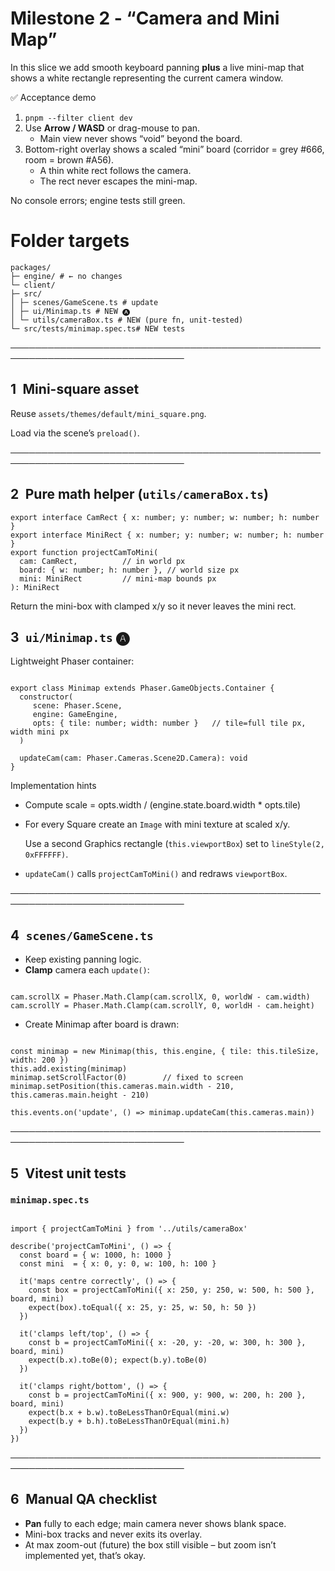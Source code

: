 # Milestone 2 - “Camera and Mini Map”

In this slice we add smooth keyboard panning **plus** a live mini-map that shows a white
rectangle representing the current camera window.

✅ Acceptance demo

1. `pnpm --filter client dev`
2. Use **Arrow / WASD** or drag-mouse to pan.
    - Main view never shows “void” beyond the board.
3. Bottom-right overlay shows a scaled “mini” board (corridor = grey #666,
room = brown #A56).
    - A thin white rect follows the camera.
    - The rect never escapes the mini-map.

No console errors; engine tests still green.

# Folder targets

```tsx
packages/
├─ engine/ # ← no changes
└─ client/
├─ src/
│ ├─ scenes/GameScene.ts # update
│ ├─ ui/Minimap.ts # NEW 🅐
│ └─ utils/cameraBox.ts # NEW (pure fn, unit-tested)
└─ src/tests/minimap.spec.ts# NEW tests
```

──────────────────────────────────────────────────────────────────────────────

## 1 Mini-square asset

Reuse `assets/themes/default/mini_square.png`.

Load via the scene’s `preload()`.

──────────────────────────────────────────────────────────────────────────────

## 2 Pure math helper (`utils/cameraBox.ts`)

```tsx
export interface CamRect { x: number; y: number; w: number; h: number }
export interface MiniRect { x: number; y: number; w: number; h: number }
export function projectCamToMini(
  cam: CamRect,          // in world px
  board: { w: number; h: number }, // world size px
  mini: MiniRect         // mini-map bounds px
): MiniRect

```

Return the mini-box with clamped x/y so it never leaves the mini rect.

## 3 `ui/Minimap.ts` 🅐

Lightweight Phaser container:

```tsx

export class Minimap extends Phaser.GameObjects.Container {
  constructor(
     scene: Phaser.Scene,
     engine: GameEngine,
     opts: { tile: number; width: number }   // tile=full tile px, width mini px
  )

  updateCam(cam: Phaser.Cameras.Scene2D.Camera): void
}

```

Implementation hints

- Compute scale = opts.width / (engine.state.board.width * opts.tile)
- For every Square create an `Image` with mini texture at scaled x/y.
    
    Use a second Graphics rectangle (`this.viewportBox`) set to `lineStyle(2, 0xFFFFFF)`.
    
- `updateCam()` calls `projectCamToMini()` and redraws `viewportBox`.

──────────────────────────────────────────────────────────────────────────────

## 4 `scenes/GameScene.ts`

- Keep existing panning logic.
- **Clamp** camera each `update()`:

```tsx

cam.scrollX = Phaser.Math.Clamp(cam.scrollX, 0, worldW - cam.width)
cam.scrollY = Phaser.Math.Clamp(cam.scrollY, 0, worldH - cam.height)

```

- Create Minimap after board is drawn:

```tsx

const minimap = new Minimap(this, this.engine, { tile: this.tileSize, width: 200 })
this.add.existing(minimap)
minimap.setScrollFactor(0)        // fixed to screen
minimap.setPosition(this.cameras.main.width - 210, this.cameras.main.height - 210)

this.events.on('update', () => minimap.updateCam(this.cameras.main))

```

──────────────────────────────────────────────────────────────────────────────

## 5 Vitest unit tests

### `minimap.spec.ts`

```tsx

import { projectCamToMini } from '../utils/cameraBox'

describe('projectCamToMini', () => {
  const board = { w: 1000, h: 1000 }
  const mini  = { x: 0, y: 0, w: 100, h: 100 }

  it('maps centre correctly', () => {
    const box = projectCamToMini({ x: 250, y: 250, w: 500, h: 500 }, board, mini)
    expect(box).toEqual({ x: 25, y: 25, w: 50, h: 50 })
  })

  it('clamps left/top', () => {
    const b = projectCamToMini({ x: -20, y: -20, w: 300, h: 300 }, board, mini)
    expect(b.x).toBe(0); expect(b.y).toBe(0)
  })

  it('clamps right/bottom', () => {
    const b = projectCamToMini({ x: 900, y: 900, w: 200, h: 200 }, board, mini)
    expect(b.x + b.w).toBeLessThanOrEqual(mini.w)
    expect(b.y + b.h).toBeLessThanOrEqual(mini.h)
  })
})

```

──────────────────────────────────────────────────────────────────────────────

## 6 Manual QA checklist

- **Pan** fully to each edge; main camera never shows blank space.
- Mini-box tracks and never exits its overlay.
- At max zoom-out (future) the box still visible – but zoom isn’t implemented yet, that’s okay.